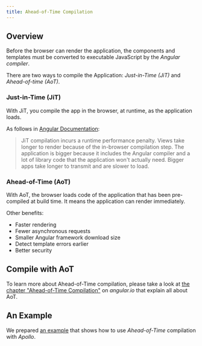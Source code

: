 ```yaml
---
title: Ahead-of-Time Compilation
---
```


<h2 id="overview">Overview</h2>

Before the browser can render the application, the components and templates must be converted to executable JavaScript by the *Angular compiler*.

There are two ways to compile the Application: *Just-in-Time (JiT)* and *Ahead-of-time (AoT)*.

<h3 id="overview-jit">Just-in-Time (JiT)</h3>

With JiT, you compile the app in the browser, at runtime, as the application loads.

As follows in [Angular Documentation](https://angular.io/docs/ts/latest/cookbook/aot-compiler.html):

> JiT compilation incurs a runtime performance penalty. Views take longer to render because of the in-browser compilation step. The application is bigger because it includes the Angular compiler and a lot of library code that the application won't actually need. Bigger apps take longer to transmit and are slower to load.


<h3 id="overview-aot">Ahead-of-Time (AoT)</h3>

With AoT, the browser loads code of the application that has been pre-compiled at build time. It means the application can render immediately.

Other benefits:

- Faster rendering
- Fewer asynchronous requests
- Smaller Angular framework download size
- Detect template errors earlier
- Better security


<h2 id="compile-aot">Compile with AoT</h2>

To learn more about Ahead-of-Time compilation, please take a look at [the chapter "Ahead-of-Time Compilation"](https://angular.io/docs/ts/latest/cookbook/aot-compiler.html) on *angular.io* that explain all about AoT.

<h2 id="example">An Example</h2>

We prepared [an example](https://github.com/apollostack/apollo-angular/tree/master/examples/hello-world) that shows how to use *Ahead-of-Time* compilation with *Apollo*.
